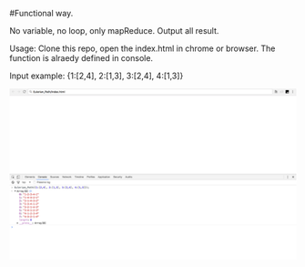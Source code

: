 #Functional way.

No variable, no loop, only mapReduce.
Output all result.


Usage: Clone this repo, open the index.html in chrome or browser. The function is alraedy defined in console.

Input example: {1:[2,4], 2:[1,3], 3:[2,4], 4:[1,3]}

![alt tag](https://raw.githubusercontent.com/a-Chai/Eulerian_Path/master/ss.png)
